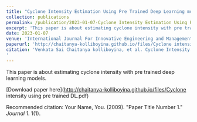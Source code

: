 ```yaml
---
title: "Cyclone Intensity Estimation Using Pre Trained Deep Learning models"
collection: publications
permalink: /publication/2023-01-07-Cyclone Intensity Estimation Using Pre Trained Deep Learning models
excerpt: 'This paper is about estimating cyclone intensity with pre trained deep learning models.'
date: 2023-01-07
venue: 'International Journal For Innovative Engineering and Management Research'
paperurl: 'http://chaitanya-kolliboyina.github.io/files/Cyclone intensity using pre trained DL.pdf'
citation: 'Venkata Sai Chaitanya kolliboyina, et al. Cyclone Intensity Estimation Using Pre- Trained Deep Learning Models. International journal for innovative engineering and management research., 2023, pp. 734–51, https://doi.org/ 10.48047/IJIEMR/V12/ISSUE 01/70.
'
---
```

This paper is about estimating cyclone intensity with pre trained deep learning models.

[Download paper here](http://chaitanya-kolliboyina.github.io/files/Cyclone intensity using pre trained DL.pdf)

Recommended citation: Your Name, You. (2009). "Paper Title Number 1." <i>Journal 1</i>. 1(1).